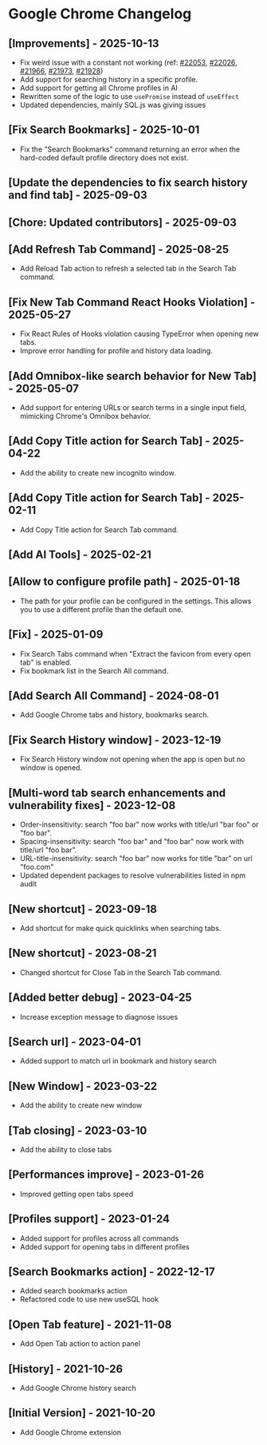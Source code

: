 # Google Chrome Changelog

## [Improvements] - 2025-10-13

- Fix weird issue with a constant not working (ref: [#22053](https://github.com/raycast/extensions/issues/22053), [#22026](https://github.com/raycast/extensions/issues/22026), [#21966](https://github.com/raycast/extensions/issues/21966), [#21973](https://github.com/raycast/extensions/issues/21973), [#21928](https://github.com/raycast/extensions/issues/21928))
- Add support for searching history in a specific profile.
- Add support for getting all Chrome profiles in AI
- Rewritten some of the logic to use `usePromise` instead of `useEffect`
- Updated dependencies, mainly SQL.js was giving issues

## [Fix Search Bookmarks] - 2025-10-01

- Fix the "Search Bookmarks" command returning an error when the hard-coded default profile directory does not exist.

## [Update the dependencies to fix search history and find tab] - 2025-09-03

## [Chore: Updated contributors] - 2025-09-03

## [Add Refresh Tab Command] - 2025-08-25

- Add Reload Tab action to refresh a selected tab in the Search Tab command.

## [Fix New Tab Command React Hooks Violation] - 2025-05-27

- Fix React Rules of Hooks violation causing TypeError when opening new tabs.
- Improve error handling for profile and history data loading.

## [Add Omnibox-like search behavior for New Tab] - 2025-05-07

- Add support for entering URLs or search terms in a single input field, mimicking Chrome's Omnibox behavior.

## [Add Copy Title action for Search Tab] - 2025-04-22
- Add the ability to create new incognito window.

## [Add Copy Title action for Search Tab] - 2025-02-11
- Add Copy Title action for Search Tab command.

## [Add AI Tools] - 2025-02-21

## [Allow to configure profile path] - 2025-01-18
- The path for your profile can be configured in the settings. This allows you to use a different profile than the default one.

## [Fix] - 2025-01-09

- Fix Search Tabs command when "Extract the favicon from every open tab" is enabled.
- Fix bookmark list in the Search All command.

## [Add Search All Command] - 2024-08-01

- Add Google Chrome tabs and history, bookmarks search.

## [Fix Search History window] - 2023-12-19

- Fix Search History window not opening when the app is open but no window is opened.

## [Multi-word tab search enhancements and vulnerability fixes] - 2023-12-08

- Order-insensitivity: search "foo bar" now works with title/url "bar foo" or "foo bar".
- Spacing-insensitivity: search "foo bar" and "foo bar" now work with title/url "foo bar".
- URL-title-insensitivity: search "foo bar" now works for title "bar" on url "foo.com"
- Updated dependent packages to resolve vulnerabilities listed in npm audit

## [New shortcut] - 2023-09-18

- Add shortcut for make quick quicklinks when searching tabs.

## [New shortcut] - 2023-08-21

- Changed shortcut for Close Tab in the Search Tab command.

## [Added better debug] - 2023-04-25

- Increase exception message to diagnose issues

## [Search url] - 2023-04-01

- Added support to match url in bookmark and history search

## [New Window] - 2023-03-22

- Add the ability to create new window

## [Tab closing] - 2023-03-10

- Add the ability to close tabs

## [Performances improve] - 2023-01-26

- Improved getting open tabs speed

## [Profiles support] - 2023-01-24

- Added support for profiles across all commands
- Added support for opening tabs in different profiles

## [Search Bookmarks action] - 2022-12-17

- Added search bookmarks action
- Refactored code to use new useSQL hook

## [Open Tab feature] - 2021-11-08

- Add Open Tab action to action panel

## [History] - 2021-10-26

- Add Google Chrome history search

## [Initial Version] - 2021-10-20

- Add Google Chrome extension
